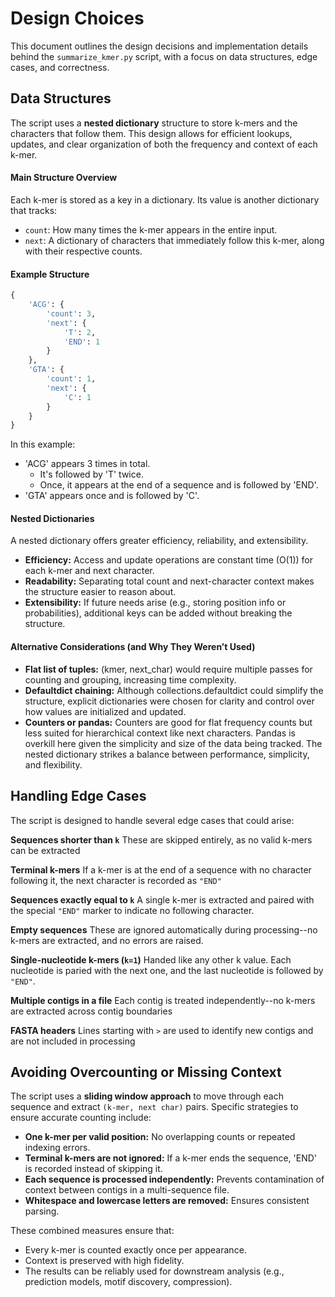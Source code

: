 # Design Choices
This document outlines the design decisions and implementation details behind the `summarize_kmer.py` script, with a focus on data structures, edge cases, and correctness.

## Data Structures
The script uses a **nested dictionary** structure to store k-mers and the characters that follow them. This design allows for efficient lookups, updates, and clear organization of both the frequency and context of each k-mer.

#### Main Structure Overview
Each k-mer is stored as a key in a dictionary. Its value is another dictionary that tracks:

- `count`: How many times the k-mer appears in the entire input.
- `next`: A dictionary of characters that immediately follow this k-mer, along with their respective counts.

#### Example Structure
```python
{
    'ACG': {
        'count': 3,
        'next': {
            'T': 2,
            'END': 1
        }
    },
    'GTA': {
        'count': 1,
        'next': {
            'C': 1
        }
    }
}
```
In this example:
- 'ACG' appears 3 times in total.
    - It's followed by 'T' twice.
    - Once, it appears at the end of a sequence and is followed by 'END'.
- 'GTA' appears once and is followed by 'C'.

#### Nested Dictionaries
A nested dictionary offers greater efficiency, reliability, and extensibility.
 - **Efficiency:** Access and update operations are constant time (O(1)) for each k-mer and next character.
 - **Readability:** Separating total count and next-character context makes the structure easier to reason about.
 - **Extensibility:** If future needs arise (e.g., storing position info or probabilities), additional keys can be added without breaking the structure.

#### Alternative Considerations (and Why They Weren’t Used)
- **Flat list of tuples:** (kmer, next_char) would require multiple passes for counting and grouping, increasing time complexity.
- **Defaultdict chaining:** Although collections.defaultdict could simplify the structure, explicit dictionaries were chosen for clarity and control over how values are initialized and updated.
- **Counters or pandas:** Counters are good for flat frequency counts but less suited for hierarchical context like next characters. Pandas is overkill here given the simplicity and size of the data being tracked. 
The nested dictionary strikes a balance between performance, simplicity, and flexibility.

## Handling Edge Cases
The script is designed to handle several edge cases that could arise:

**Sequences shorter than `k`**
These are skipped entirely, as no valid k-mers can be extracted

**Terminal k-mers**
If a k-mer is at the end of a sequence with no character following it, the next character is recorded as `"END"`

**Sequences exactly equal to `k`**
A single k-mer is extracted and paired with the special `"END"` marker to indicate no following character.

**Empty sequences**
These are ignored automatically during processing--no k-mers are extracted, and no errors are raised.

**Single-nucleotide k-mers (`k=1`)**
Handed like any other k value.  Each nucleotide is paried with the next one, and the last nucleotide is followed by `"END"`.

**Multiple contigs in a file**
Each contig is treated independently--no k-mers are extracted across contig boundaries

**FASTA headers**
Lines starting with `>` are used to identify new contigs and are not included in processing

## Avoiding Overcounting or Missing Context
The script uses a **sliding window approach** to move through each sequence and extract `(k-mer, next char)` pairs. Specific strategies to ensure accurate counting include:

- **One k-mer per valid position:** No overlapping counts or repeated indexing errors.
- **Terminal k-mers are not ignored:** If a k-mer ends the sequence, 'END' is recorded instead of skipping it.
- **Each sequence is processed independently:** Prevents contamination of context between contigs in a multi-sequence file.
- **Whitespace and lowercase letters are removed:** Ensures consistent parsing.

These combined measures ensure that:
- Every k-mer is counted exactly once per appearance.
- Context is preserved with high fidelity.
- The results can be reliably used for downstream analysis (e.g., prediction models, motif discovery, compression).